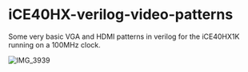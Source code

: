 # iCE40HX-verilog-video-patterns

Some very basic VGA and HDMI patterns in verilog for the iCE40HX1K running on a 100MHz clock.

![IMG_3939](https://github.com/merlinmarrs/iCE40HX-verilog-video-patterns/assets/64027909/ec145930-68de-4dcb-bb8e-4023258691ca)
